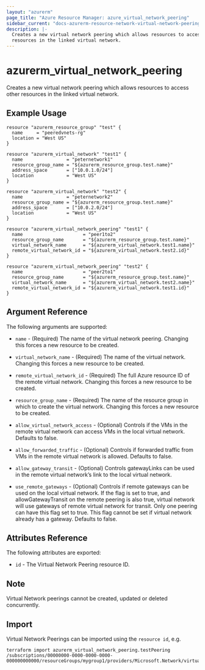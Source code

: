 ```yaml
---
layout: "azurerm"
page_title: "Azure Resource Manager: azure_virtual_network_peering"
sidebar_current: "docs-azurerm-resource-network-virtual-network-peering"
description: |-
  Creates a new virtual network peering which allows resources to access other
  resources in the linked virtual network.
---
```


# azurerm\_virtual\_network\_peering

Creates a new virtual network peering which allows resources to access other
resources in the linked virtual network.

## Example Usage

```
resource "azurerm_resource_group" "test" {
  name     = "peeredvnets-rg"
  location = "West US"
}

resource "azurerm_virtual_network" "test1" {
  name                = "peternetwork1"
  resource_group_name = "${azurerm_resource_group.test.name}"
  address_space       = ["10.0.1.0/24"]
  location            = "West US"
}

resource "azurerm_virtual_network" "test2" {
  name                = "peternetwork2"
  resource_group_name = "${azurerm_resource_group.test.name}"
  address_space       = ["10.0.2.0/24"]
  location            = "West US"
}

resource "azurerm_virtual_network_peering" "test1" {
  name                      = "peer1to2"
  resource_group_name       = "${azurerm_resource_group.test.name}"
  virtual_network_name      = "${azurerm_virtual_network.test1.name}"
  remote_virtual_network_id = "${azurerm_virtual_network.test2.id}"
}

resource "azurerm_virtual_network_peering" "test2" {
  name                      = "peer2to1"
  resource_group_name       = "${azurerm_resource_group.test.name}"
  virtual_network_name      = "${azurerm_virtual_network.test2.name}"
  remote_virtual_network_id = "${azurerm_virtual_network.test1.id}"
}
```

## Argument Reference

The following arguments are supported:

* `name` - (Required) The name of the virtual network peering. Changing this
    forces a new resource to be created.

* `virtual_network_name` - (Required) The name of the virtual network. Changing
    this forces a new resource to be created.

* `remote_virtual_network_id` - (Required) The full Azure resource ID of the
    remote virtual network.  Changing this forces a new resource to be created.

* `resource_group_name` - (Required) The name of the resource group in which to
    create the virtual network. Changing this forces a new resource to be
    created.

* `allow_virtual_network_access` - (Optional) Controls if the VMs in the remote
    virtual network can access VMs in the local virtual network. Defaults to
    false.

* `allow_forwarded_traffic` - (Optional) Controls if forwarded traffic from  VMs
    in the remote virtual network is allowed. Defaults to false.

* `allow_gateway_transit` - (Optional) Controls gatewayLinks can be used in the
    remote virtual network’s link to the local virtual network.

* `use_remote_gateways` - (Optional) Controls if remote gateways can be used on
    the local virtual network. If the flag is set to true, and
    allowGatewayTransit on the remote peering is also true, virtual network will
    use gateways of remote virtual network for transit. Only one peering can
    have this flag set to true. This flag cannot be set if virtual network
    already has a gateway. Defaults to false.

## Attributes Reference

The following attributes are exported:

* `id` - The Virtual Network Peering resource ID.

## Note

Virtual Network peerings cannot be created, updated or deleted concurrently.

## Import

Virtual Network Peerings can be imported using the `resource id`, e.g.

```
terraform import azurerm_virtual_network_peering.testPeering /subscriptions/00000000-0000-0000-0000-000000000000/resourceGroups/mygroup1/providers/Microsoft.Network/virtualNetworks/myvnet1/virtualNetworkPeerings/myvnet1peering
```